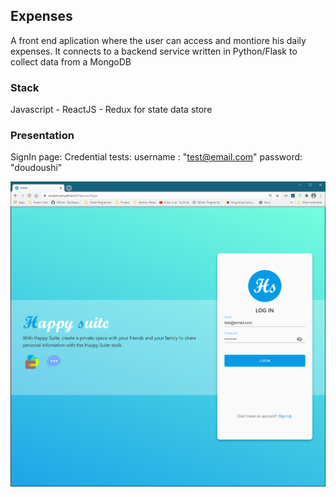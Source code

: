 ## Expenses

A front end aplication where the user can access and montiore his daily expenses. 
It connects to a backend service written in Python/Flask to collect data from a MongoDB

### Stack
Javascript - ReactJS - Redux for state data store 

### Presentation

SignIn page: 
Credential tests: 
username : "test@email.com"
password: "doudoushi"

![plot](./Capture-SignIn.PNG)


